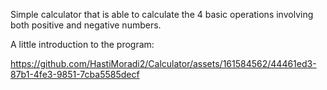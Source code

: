 Simple calculator that is able to calculate the 4 basic operations involving both positive and negative numbers.


A little introduction to the program:

https://github.com/HastiMoradi2/Calculator/assets/161584562/44461ed3-87b1-4fe3-9851-7cba5585decf

